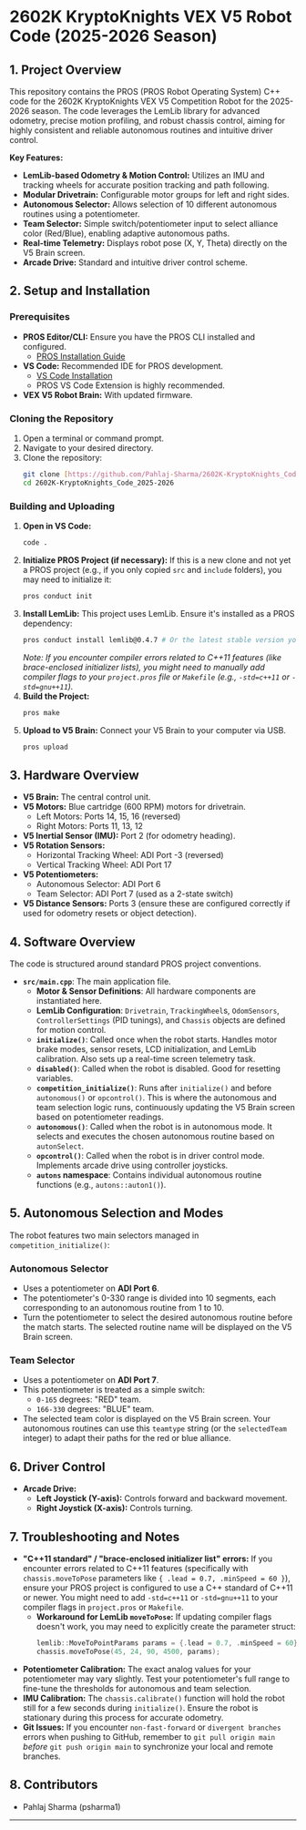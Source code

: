 # 2602K KryptoKnights VEX V5 Robot Code (2025-2026 Season)

## 1. Project Overview

This repository contains the PROS (PROS Robot Operating System) C++ code for the 2602K KryptoKnights VEX V5 Competition Robot for the 2025-2026 season. The code leverages the LemLib library for advanced odometry, precise motion profiling, and robust chassis control, aiming for highly consistent and reliable autonomous routines and intuitive driver control.

**Key Features:**
* **LemLib-based Odometry & Motion Control:** Utilizes an IMU and tracking wheels for accurate position tracking and path following.
* **Modular Drivetrain:** Configurable motor groups for left and right sides.
* **Autonomous Selector:** Allows selection of 10 different autonomous routines using a potentiometer.
* **Team Selector:** Simple switch/potentiometer input to select alliance color (Red/Blue), enabling adaptive autonomous paths.
* **Real-time Telemetry:** Displays robot pose (X, Y, Theta) directly on the V5 Brain screen.
* **Arcade Drive:** Standard and intuitive driver control scheme.

## 2. Setup and Installation

### Prerequisites
* **PROS Editor/CLI:** Ensure you have the PROS CLI installed and configured.
    * [PROS Installation Guide](https://pros.cs.purdue.edu/v5/getting-started/installation.html)
* **VS Code:** Recommended IDE for PROS development.
    * [VS Code Installation](https://code.visualstudio.com/download)
    * PROS VS Code Extension is highly recommended.
* **VEX V5 Robot Brain:** With updated firmware.

### Cloning the Repository
1.  Open a terminal or command prompt.
2.  Navigate to your desired directory.
3.  Clone the repository:
    ```bash
    git clone [https://github.com/Pahlaj-Sharma/2602K-KryptoKnights_Code_2025-2026.git](https://github.com/Pahlaj-Sharma/2602K-KryptoKnights_Code_2025-2026.git)
    cd 2602K-KryptoKnights_Code_2025-2026
    ```

### Building and Uploading
1.  **Open in VS Code:**
    ```bash
    code .
    ```
2.  **Initialize PROS Project (if necessary):**
    If this is a new clone and not yet a PROS project (e.g., if you only copied `src` and `include` folders), you may need to initialize it:
    ```bash
    pros conduct init
    ```
3.  **Install LemLib:**
    This project uses LemLib. Ensure it's installed as a PROS dependency:
    ```bash
    pros conduct install lemlib@0.4.7 # Or the latest stable version you are using
    ```
    *Note: If you encounter compiler errors related to C++11 features (like brace-enclosed initializer lists), you might need to manually add compiler flags to your `project.pros` file or `Makefile` (e.g., `-std=c++11` or `-std=gnu++11`).*
4.  **Build the Project:**
    ```bash
    pros make
    ```
5.  **Upload to V5 Brain:**
    Connect your V5 Brain to your computer via USB.
    ```bash
    pros upload
    ```

## 3. Hardware Overview

* **V5 Brain:** The central control unit.
* **V5 Motors:** Blue cartridge (600 RPM) motors for drivetrain.
    * Left Motors: Ports 14, 15, 16 (reversed)
    * Right Motors: Ports 11, 13, 12
* **V5 Inertial Sensor (IMU):** Port 2 (for odometry heading).
* **V5 Rotation Sensors:**
    * Horizontal Tracking Wheel: ADI Port -3 (reversed)
    * Vertical Tracking Wheel: ADI Port 17
* **V5 Potentiometers:**
    * Autonomous Selector: ADI Port 6
    * Team Selector: ADI Port 7 (used as a 2-state switch)
* **V5 Distance Sensors:** Ports 3 (ensure these are configured correctly if used for odometry resets or object detection).

## 4. Software Overview

The code is structured around standard PROS project conventions.

* **`src/main.cpp`**: The main application file.
    * **Motor & Sensor Definitions**: All hardware components are instantiated here.
    * **LemLib Configuration**: `Drivetrain`, `TrackingWheel`s, `OdomSensors`, `ControllerSettings` (PID tunings), and `Chassis` objects are defined for motion control.
    * **`initialize()`**: Called once when the robot starts. Handles motor brake modes, sensor resets, LCD initialization, and LemLib calibration. Also sets up a real-time screen telemetry task.
    * **`disabled()`**: Called when the robot is disabled. Good for resetting variables.
    * **`competition_initialize()`**: Runs after `initialize()` and before `autonomous()` or `opcontrol()`. This is where the autonomous and team selection logic runs, continuously updating the V5 Brain screen based on potentiometer readings.
    * **`autonomous()`**: Called when the robot is in autonomous mode. It selects and executes the chosen autonomous routine based on `autonSelect`.
    * **`opcontrol()`**: Called when the robot is in driver control mode. Implements arcade drive using controller joysticks.
    * **`autons` namespace**: Contains individual autonomous routine functions (e.g., `autons::auton1()`).

## 5. Autonomous Selection and Modes

The robot features two main selectors managed in `competition_initialize()`:

### Autonomous Selector
* Uses a potentiometer on **ADI Port 6**.
* The potentiometer's 0-330 range is divided into 10 segments, each corresponding to an autonomous routine from 1 to 10.
* Turn the potentiometer to select the desired autonomous routine before the match starts. The selected routine name will be displayed on the V5 Brain screen.

### Team Selector
* Uses a potentiometer on **ADI Port 7**.
* This potentiometer is treated as a simple switch:
    * `0-165` degrees: "RED" team.
    * `166-330` degrees: "BLUE" team.
* The selected team color is displayed on the V5 Brain screen. Your autonomous routines can use this `teamtype` string (or the `selectedTeam` integer) to adapt their paths for the red or blue alliance.

## 6. Driver Control

* **Arcade Drive:**
    * **Left Joystick (Y-axis):** Controls forward and backward movement.
    * **Right Joystick (X-axis):** Controls turning.

## 7. Troubleshooting and Notes

* **"C++11 standard" / "brace-enclosed initializer list" errors:** If you encounter errors related to C++11 features (specifically with `chassis.moveToPose` parameters like `{ .lead = 0.7, .minSpeed = 60 }`), ensure your PROS project is configured to use a C++ standard of C++11 or newer. You might need to add `-std=c++11` or `-std=gnu++11` to your compiler flags in `project.pros` or `Makefile`.
    * **Workaround for LemLib `moveToPose`:** If updating compiler flags doesn't work, you may need to explicitly create the parameter struct:
        ```cpp
        lemlib::MoveToPointParams params = {.lead = 0.7, .minSpeed = 60};
        chassis.moveToPose(45, 24, 90, 4500, params);
        ```
* **Potentiometer Calibration:** The exact analog values for your potentiometer may vary slightly. Test your potentiometer's full range to fine-tune the thresholds for autonomous and team selection.
* **IMU Calibration:** The `chassis.calibrate()` function will hold the robot still for a few seconds during `initialize()`. Ensure the robot is stationary during this process for accurate odometry.
* **Git Issues:** If you encounter `non-fast-forward` or `divergent branches` errors when pushing to GitHub, remember to `git pull origin main` *before* `git push origin main` to synchronize your local and remote branches.

## 8. Contributors

* Pahlaj Sharma (psharma1)

---